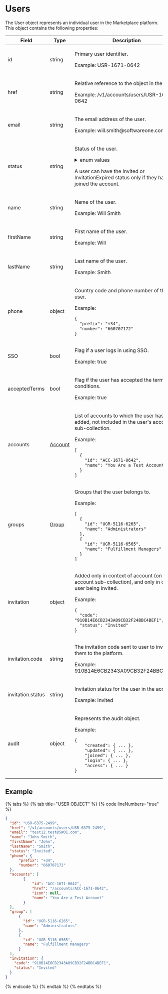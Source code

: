 # Users

The User object represents an individual user in the Marketplace platform. This object contains the following properties:

<table data-full-width="false"><thead><tr><th width="161">Field</th><th width="100">Type</th><th>Description</th></tr></thead><tbody><tr><td>id</td><td>string</td><td><p>Primary user identifier. </p><p></p><p>Example: USR-1671-0642</p></td></tr><tr><td>href</td><td>string</td><td><p>Relative reference to the object in the API </p><p></p><p>Example: /v1/accounts/users/USR-1671-0642</p></td></tr><tr><td>email</td><td>string</td><td><p>The email address of the user. </p><p></p><p>Example: will.smith@softwareone.com</p></td></tr><tr><td>status</td><td>string</td><td><p>Status of the user. </p><details><summary>enum values</summary><p><code>New</code> </p><p><code>Invited</code> </p><p><code>Invitation</code></p><p><code>Expired</code> </p><p><code>Active</code> </p><p><code>Blocked</code> </p><p><code>Disabled</code> </p><p><code>Deleted</code></p></details><p>A user can have the Invited or InvitationExpired status only if they haven't joined the account.</p></td></tr><tr><td>name</td><td>string</td><td><p>Name of the user. </p><p></p><p>Example: Will Smith</p></td></tr><tr><td>firstName</td><td>string</td><td><p>First name of the user. </p><p></p><p>Example: Will</p></td></tr><tr><td>lastName</td><td>string</td><td><p>Last name of the user. </p><p></p><p>Example: Smith</p></td></tr><tr><td>phone</td><td>object</td><td><p>Country code and phone number of the user.</p><p></p><p>Example: </p><pre class="language-json" data-overflow="wrap" data-line-numbers><code class="lang-json">{ 
  "prefix": "+34",
  "number": "660707172"
}
</code></pre></td></tr><tr><td>SSO</td><td>bool</td><td><p>Flag if a user logs in using SSO. </p><p></p><p>Example: true</p></td></tr><tr><td>acceptedTerms</td><td>bool</td><td><p>Flag if the user has accepted the terms and conditions. </p><p></p><p>Example: true</p></td></tr><tr><td>accounts</td><td><a href="../account/#account-object">Account</a></td><td><p>List of accounts to which the user has been added, not included in the user's account sub-collection.</p><p></p><p>Example:  </p><pre class="language-json" data-overflow="wrap" data-line-numbers><code class="lang-json">[
  {
    "id": "ACC-1671-0642",
    "name": "You Are a Test Account"
  }
]
</code></pre></td></tr><tr><td>groups</td><td><a href="../user-groups/#group-object">Group</a></td><td><p>Groups that the user belongs to. </p><p></p><p>Example: </p><pre class="language-json" data-overflow="wrap" data-line-numbers><code class="lang-json">[
  {
    "id": "UGR-5116-6265",
    "name": "Administrators"
  },
  {
    "id": "UGR-5116-6565",
    "name": "Fulfillment Managers"
  }
]
</code></pre></td></tr><tr><td>invitation</td><td>object</td><td><p>Added only in context of account (on account sub-collection), and only in case of user being invited. </p><p></p><p>Example: </p><pre class="language-json" data-overflow="wrap" data-line-numbers><code class="lang-json">{
  "code": "910B14E6CB2343A09CB32F24BBC4BEF1",
  "status": "Invited"
}
</code></pre></td></tr><tr><td>invitation.code</td><td>string</td><td><p>The invitation code sent to user to invite them to the platform. </p><p></p><p>Example: 910B14E6CB2343A09CB32F24BBC4BEF1</p></td></tr><tr><td>invitation.status</td><td>string</td><td><p>Invitation status for the user in the account. </p><p></p><p>Example: Invited</p></td></tr><tr><td>audit</td><td>object</td><td><p>Represents the audit object.</p><p></p><p>Example: </p><pre class="language-json" data-overflow="wrap" data-line-numbers><code class="lang-json">{
    "created": { ... },
    "updated": { ... },
    "joined": { ... },
    "login": { ... },
    "access": { ... }
}
</code></pre></td></tr></tbody></table>

## Example

{% tabs %}
{% tab title="USER OBJECT" %}
{% code lineNumbers="true" %}
```json
{
  "id": "USR-6375-2499",
  "href": "/v1/accounts/users/USR-6375-2499",
  "email": "test12.test@SWO1.com",
  "name": "John Smith",
  "firstName": "John",
  "lastName": "Smith",
  "status": "Invited",
  "phone": { 
      "prefix": "+34",
      "number": "660707172"
  },
  "accounts": [
		{
			"id": "ACC-1671-0642",
			"href": "/accounts/ACC-1671-0642",
			"icon": null,
			"name": "You Are a Test Account"
		}
  ],
  "group": [
      {
        "id": "UGR-5116-6265",
        "name": "Administrators"
      },
      {
        "id": "UGR-5116-6565",
        "name": "Fulfillment Managers"
      }
  ],
  "invitation": {
    "code": "910B14E6CB2343A09CB32F24BBC4BEF1",
    "status": "Invited"
  }
}
```
{% endcode %}
{% endtab %}
{% endtabs %}
